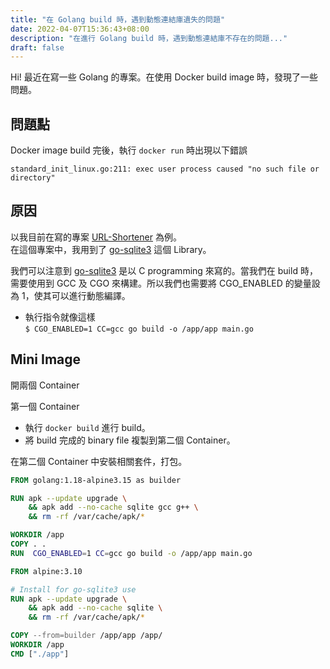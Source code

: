 ```yaml
---
title: "在 Golang build 時，遇到動態連結庫遺失的問題"
date: 2022-04-07T15:36:43+08:00
description: "在進行 Golang build 時，遇到動態連結庫不存在的問題..."
draft: false
---
```


Hi! 最近在寫一些 Golang 的專案。在使用 Docker build image 時，發現了一些問題。

## 問題點

Docker image build 完後，執行 `docker run` 時出現以下錯誤

```
standard_init_linux.go:211: exec user process caused "no such file or directory"
```

## 原因

以我目前在寫的專案 [URL-Shortener](https://github.com/steveyiyo/URL-Shortener) 為例。  
在這個專案中，我用到了 [go-sqlite3](https://github.com/mattn/go-sqlite3) 這個 Library。

我們可以注意到 [go-sqlite3](https://github.com/mattn/go-sqlite3) 是以 C programming 來寫的。當我們在 build 時，需要使用到 GCC 及 CGO 來構建。所以我們也需要將 CGO_ENABLED 的變量設為 1，使其可以進行動態編譯。

- 執行指令就像這樣  
    `$ CGO_ENABLED=1 CC=gcc go build -o /app/app main.go`

## Mini Image

開兩個 Container

第一個 Container 
- 執行 `docker build` 進行 build。
- 將 build 完成的 binary file 複製到第二個 Container。

在第二個 Container 中安裝相關套件，打包。

```Dockerfile
FROM golang:1.18-alpine3.15 as builder

RUN apk --update upgrade \
    && apk add --no-cache sqlite gcc g++ \
    && rm -rf /var/cache/apk/*

WORKDIR /app
COPY . .
RUN  CGO_ENABLED=1 CC=gcc go build -o /app/app main.go

FROM alpine:3.10

# Install for go-sqlite3 use
RUN apk --update upgrade \
    && apk add --no-cache sqlite \
    && rm -rf /var/cache/apk/*

COPY --from=builder /app/app /app/
WORKDIR /app
CMD ["./app"]
```